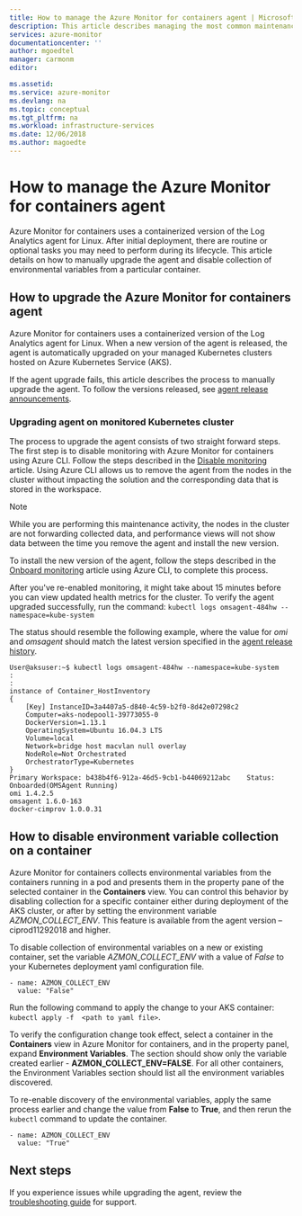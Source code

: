 ```yaml
---
title: How to manage the Azure Monitor for containers agent | Microsoft Docs
description: This article describes managing the most common maintenance tasks with the containerized Log Analytics agent used by Azure Monitor for containers.  
services: azure-monitor
documentationcenter: ''
author: mgoedtel
manager: carmonm
editor: 

ms.assetid: 
ms.service: azure-monitor
ms.devlang: na
ms.topic: conceptual
ms.tgt_pltfrm: na
ms.workload: infrastructure-services
ms.date: 12/06/2018
ms.author: magoedte
---
```


# How to manage the Azure Monitor for containers agent
Azure Monitor for containers uses a containerized version of the Log Analytics agent for Linux. After initial deployment, there are routine or optional tasks you may need to perform during its lifecycle. This article details on how to manually upgrade the agent and disable collection of environmental variables from a particular container. 

## How to upgrade the Azure Monitor for containers agent
Azure Monitor for containers uses a containerized version of the Log Analytics agent for Linux. When a new version of the agent is released, the agent is automatically upgraded on your managed Kubernetes clusters hosted on Azure Kubernetes Service (AKS).  

If the agent upgrade fails, this article describes the process to manually upgrade the agent. To follow the versions released, see [agent release announcements](https://github.com/microsoft/docker-provider/tree/ci_feature_prod).   

### Upgrading agent on monitored Kubernetes cluster
The process to upgrade the agent consists of two straight forward steps. The first step is to disable monitoring with Azure Monitor for containers using Azure CLI.  Follow the steps described in the [Disable monitoring](container-insights-optout.md?toc=%2fazure%2fmonitoring%2ftoc.json#azure-cli) article. Using Azure CLI allows us to remove the agent from the nodes in the cluster without impacting the solution and the corresponding data that is stored in the workspace. 

>[!NOTE]
>While you are performing this maintenance activity, the nodes in the cluster are not forwarding collected data, and performance views will not show data between the time you remove the agent and install the new version. 
>

To install the new version of the agent, follow the steps described in the [Onboard monitoring](container-insights-onboard.md?toc=%2fazure%2fmonitoring%2ftoc.json#enable-monitoring-using-azure-cli) article using Azure CLI, to complete this process.  

After you've re-enabled monitoring, it might take about 15 minutes before you can view  updated health metrics for the cluster. To verify the agent upgraded successfully, run the command: `kubectl logs omsagent-484hw --namespace=kube-system`

The status should resemble the following example, where the value for *omi* and *omsagent* should match the latest version specified in the [agent release history](https://github.com/microsoft/docker-provider/tree/ci_feature_prod).  

    User@aksuser:~$ kubectl logs omsagent-484hw --namespace=kube-system
	:
	:
	instance of Container_HostInventory
	{
	    [Key] InstanceID=3a4407a5-d840-4c59-b2f0-8d42e07298c2
	    Computer=aks-nodepool1-39773055-0
	    DockerVersion=1.13.1
	    OperatingSystem=Ubuntu 16.04.3 LTS
	    Volume=local
	    Network=bridge host macvlan null overlay
	    NodeRole=Not Orchestrated
	    OrchestratorType=Kubernetes
	}
	Primary Workspace: b438b4f6-912a-46d5-9cb1-b44069212abc    Status: Onboarded(OMSAgent Running)
	omi 1.4.2.5
	omsagent 1.6.0-163
	docker-cimprov 1.0.0.31

## How to disable environment variable collection on a container
Azure Monitor for containers collects environmental variables from the containers running in a pod and presents them in the property pane of the selected container in the **Containers** view. You can control this behavior by disabling collection for a specific container either during deployment of the AKS cluster, or after by setting the environment variable *AZMON_COLLECT_ENV*. This feature is available from the agent version – ciprod11292018 and higher.  

To disable collection of environmental variables on a new or existing container, set the variable *AZMON_COLLECT_ENV* with a value of *False* to your Kubernetes deployment yaml configuration file.   

```  
- name: AZMON_COLLECT_ENV  
  value: "False"  
```  

Run the following command to apply the change to your AKS container: `kubectl apply -f  <path to yaml file>`.

To verify the configuration change took effect, select a container in the **Containers** view in Azure Monitor for containers, and in the property panel, expand **Environment Variables**.  The section should show only the variable created earlier - **AZMON_COLLECT_ENV=FALSE**. For all other containers, the Environment Variables section should list all the environment variables discovered.   

To re-enable discovery of the environmental variables, apply the same process earlier and change the value from **False** to **True**, and then rerun the `kubectl` command to update the container.  

```  
- name: AZMON_COLLECT_ENV  
  value: "True"  
```  

## Next steps
If you experience issues while upgrading the agent, review the [troubleshooting guide](container-insights-troubleshoot.md) for support.